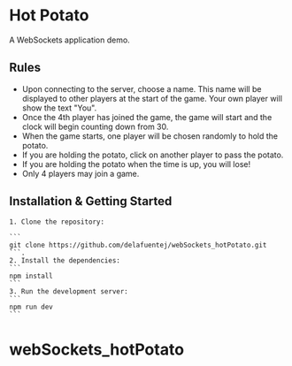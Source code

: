 # Hot Potato

A WebSockets application demo.

## Rules

* Upon connecting to the server, choose a name. This name will be displayed to other players at the start of the game. Your own player will show the text "You".
* Once the 4th player has joined the game, the game will start and the clock will begin counting down from 30.
* When the game starts, one player will be chosen randomly to hold the potato.
* If you are holding the potato, click on another player to pass the potato.
* If you are holding the potato when the time is up, you will lose!
* Only 4 players may join a game.

## Installation & Getting Started

    1. Clone the repository:

    ```
    git clone https://github.com/delafuentej/webSockets_hotPotato.git
    ```.
    2. Install the dependencies:
    ```
    npm install
    ```
    3. Run the development server:
    ```
    npm run dev
    ```
# webSockets_hotPotato
